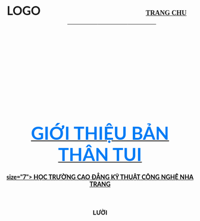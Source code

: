 
<DOCTYPE html>
<html lang="en">
<head>
    <meta charset="utf-8">
  <title>
  Trương Đức Dương
  </title>
  </head>
  <body background="1A.jpg">
    <br />
    <h3 align="center">
      <font face="lato"size="6">LOGO</font>
      &nbsp; &nbsp; &nbsp; &nbsp; &nbsp; &nbsp; &nbsp; &nbsp; &nbsp; &nbsp; &nbsp; &nbsp;
       &nbsp; &nbsp; &nbsp; &nbsp; &nbsp; &nbsp; &nbsp; &nbsp; &nbsp; &nbsp; &nbsp; &nbsp;
       &nbsp; &nbsp; &nbsp; &nbsp; &nbsp; &nbsp; &nbsp; &nbsp; &nbsp; &nbsp; &nbsp; &nbsp;
      <font face="cinzel" size="4">
        <a href="#" color="#000">TRANG CHU</a> &nbsp; &nbsp; &nbsp; &nbsp; &nbsp; &nbsp; &nbsp; &nbsp; &nbsp;
        <a href="#"color="#000" color="#000" color="#000" color="#000"SO THICH</a> &nbsp; &nbsp; &nbsp; &nbsp; &nbsp; &nbsp; &nbsp; &nbsp; &nbsp;
        <a href="#"color="#000" color="#000" color="#000" GIA DINH</a> &nbsp; &nbsp; &nbsp; &nbsp; &nbsp; &nbsp; &nbsp; &nbsp; &nbsp;
        <a href="#"color="#000" color="#000" QUAN HE</a>&nbsp; &nbsp; &nbsp; &nbsp; &nbsp; &nbsp; &nbsp; &nbsp; &nbsp;
        <a href="#"color="#000" NGHE NGHIEP</a>
      </font>
    </h3>
    <br /><br /><br /><br /><br /><br /><br /><br /><br /><br /><br /><br />
    <h1 align="center">
      <font face="Lato" color="#017bf5" size="7">
       GIỚI THIỆU BẢN THÂN TUI
      </font>
    </h1>
    <h3 align="center">
      <font face="Lato" color="#000">size="7">
  HỌC TRƯỜNG CAO ĐẲNG KỸ THUẬT CÔNG NGHỆ NHA TRANG
      </font>
    </h3>
    </br>
  <h3 align="center">
    <a hred="#">LƯỜI</a>
  </h3>
  </body>
  </html>

